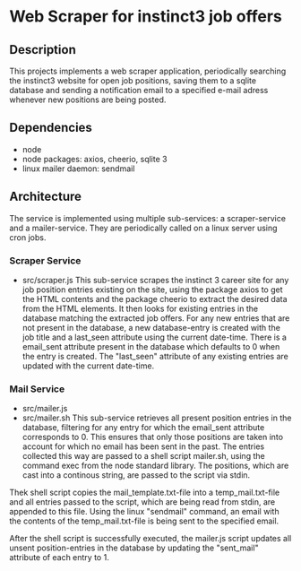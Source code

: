 # Web Scraper for instinct3 job offers

## Description

This projects implements a web scraper application, periodically searching the instinct3 website for open job positions, saving them to a sqlite database and sending a notification email to a specified e-mail adress whenever new positions are being posted.

## Dependencies

- node
- node packages: axios, cheerio, sqlite 3
- linux mailer daemon: sendmail

## Architecture

The service is implemented using multiple sub-services: a scraper-service and a mailer-service. They are periodically called on a linux server using cron jobs.

### Scraper Service
- src/scraper.js
This sub-service scrapes the instinct 3 career site for any job position entries existing on the site, using the package axios to get the HTML contents and the package cheerio to extract the desired data from the HTML elements. It then looks for existing entries in the database matching the extracted job offers. For any new entries that are not present in the database, a new database-entry is created with the job title and a last_seen attribute using the current date-time. There is a email_sent attribute present in the database which defaults to 0 when the entry is created.
The "last_seen" attribute of any existing entries are updated with the current date-time.

### Mail Service
- src/mailer.js
- src/mailer.sh
This sub-service retrieves all present position entries in the database, filtering for any entry for which the email_sent attribute corresponds to 0. This ensures that only those positions are taken into account for which no email has been sent in the past. The entries collected this way are passed to a shell script mailer.sh, using the command exec from the node standard library. The positions, which are cast into a continous string, are passed to the script via stdin.

 Thek shell script copies the mail_template.txt-file into a temp_mail.txt-file and all entries passed to the script, which are being read from stdin, are appended to this file. Using the linux "sendmail" command, an email with the contents of the temp_mail.txt-file is being sent to the specified email.

 After the shell script is successfully executed, the mailer.js script updates all unsent position-entries in the database by updating the "sent_mail" attribute of each entry to 1.
